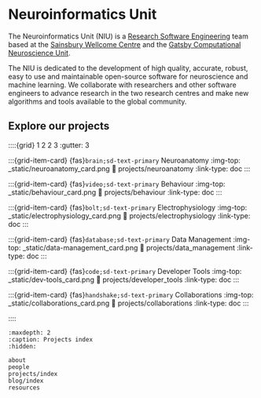 # Neuroinformatics Unit

The Neuroinformatics Unit (NIU) is a [Research Software Engineering](https://society-rse.org/) team based at the [Sainsbury Wellcome Centre](https://www.sainsburywellcome.org/web/) and the [Gatsby Computational Neuroscience Unit](https://www.ucl.ac.uk/gatsby/gatsby-computational-neuroscience-unit). 

The NIU is dedicated to the development of high quality, accurate, robust, easy to use and maintainable open-source software for neuroscience and machine learning. We collaborate with researchers and other software engineers to advance research in the two research centres and make new algorithms and tools available to the global community.


## Explore our projects

::::{grid} 1 2 2 3
:gutter: 3

:::{grid-item-card} {fas}`brain;sd-text-primary` Neuroanatomy
:img-top: _static/neuroanatomy_card.png
:link: projects/neuroanatomy
:link-type: doc
:::

:::{grid-item-card} {fas}`video;sd-text-primary` Behaviour
:img-top: _static/behaviour_card.png
:link: projects/behaviour
:link-type: doc
:::

:::{grid-item-card} {fas}`bolt;sd-text-primary` Electrophysiology
:img-top: _static/electrophysiology_card.png
:link: projects/electrophysiology
:link-type: doc
:::

:::{grid-item-card} {fas}`database;sd-text-primary` Data Management
:img-top: _static/data-management_card.png
:link: projects/data_management
:link-type: doc
:::

:::{grid-item-card} {fas}`code;sd-text-primary` Developer Tools
:img-top: _static/dev-tools_card.png
:link: projects/developer_tools
:link-type: doc
:::

:::{grid-item-card} {fas}`handshake;sd-text-primary` Collaborations
:img-top: _static/collaborations_card.png
:link: projects/collaborations
:link-type: doc
:::

::::

```{toctree}
:maxdepth: 2
:caption: Projects index
:hidden:

about
people
projects/index
blog/index
resources
```
